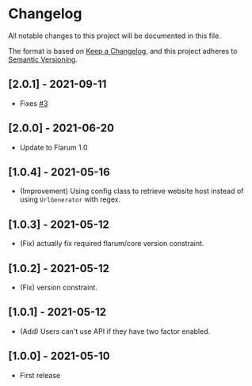 # Changelog

All notable changes to this project will be documented in this file.

The format is based on [Keep a Changelog](https://keepachangelog.com/en/1.0.0/),
and this project adheres to [Semantic Versioning](https://semver.org/spec/v2.0.0.html).

## [2.0.1] - 2021-09-11

- Fixes [#3](https://github.com/Nearata/flarum-ext-twofactor/issues/3)

## [2.0.0] - 2021-06-20

- Update to Flarum 1.0

## [1.0.4] - 2021-05-16

- (Improvement) Using config class to retrieve website host instead of using `UrlGenerator` with regex.

## [1.0.3] - 2021-05-12

- (Fix) actually fix required flarum/core version constraint.

## [1.0.2] - 2021-05-12

- (Fix) version constraint.

## [1.0.1] - 2021-05-12

- (Add) Users can't use API if they have two factor enabled.

## [1.0.0] - 2021-05-10

- First release
